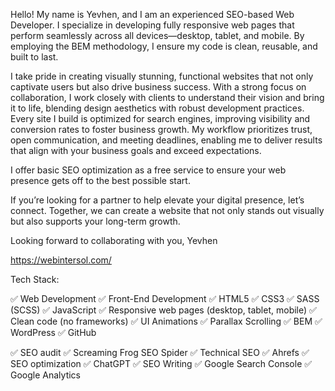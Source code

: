 Hello! My name is Yevhen, and I am an experienced SEO-based Web Developer. I specialize in developing fully responsive web pages that perform seamlessly across all devices—desktop, tablet, and mobile. By employing the BEM methodology, I ensure my code is clean, reusable, and built to last.

I take pride in creating visually stunning, functional websites that not only captivate users but also drive business success. With a strong focus on collaboration, I work closely with clients to understand their vision and bring it to life, blending design aesthetics with robust development practices. Every site I build is optimized for search engines, improving visibility and conversion rates to foster business growth. My workflow prioritizes trust, open communication, and meeting deadlines, enabling me to deliver results that align with your business goals and exceed expectations.

I offer basic SEO optimization as a free service to ensure your web presence gets off to the best possible start.

If you’re looking for a partner to help elevate your digital presence, let’s connect. Together, we can create a website that not only stands out visually but also supports your long-term growth.

Looking forward to collaborating with you,
Yevhen

https://webintersol.com/

Tech Stack:

✅ Web Development
✅ Front-End Development
✅ HTML5
✅ CSS3
✅ SASS (SCSS)
✅ JavaScript
✅ Responsive web pages (desktop, tablet, mobile)
✅ Clean code (no frameworks)
✅ UI Animations
✅ Parallax Scrolling
✅ BEM
✅ WordPress
✅ GitHub

✅ SEO audit
✅ Screaming Frog SEO Spider
✅ Technical SEO
✅ Ahrefs
✅ SEO optimization
✅ ChatGPT
✅ SEO Writing
✅ Google Search Console
✅ Google Analytics
